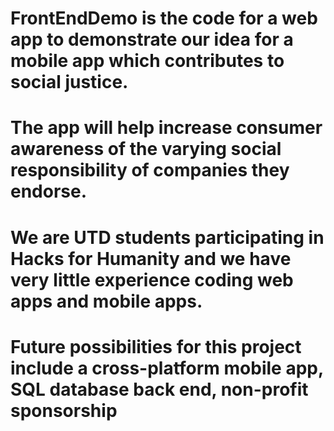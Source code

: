 # FrontEndDemo is the code for a web app to demonstrate our idea for a mobile app which contributes to social justice.
# The app will help increase consumer awareness of the varying social responsibility of companies they endorse.
# We are UTD students participating in Hacks for Humanity and we have very little experience coding web apps and mobile apps.
# Future possibilities for this project include a cross-platform mobile app, SQL database back end, non-profit sponsorship
